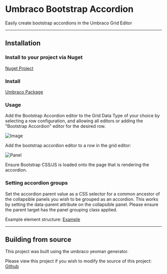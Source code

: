 # Umbraco Bootstrap Accordion

Easily create bootstrap accordions in the Umbraco Grid Editor

---

## Installation

### Install to your project via Nuget

[Nuget Project](https://www.nuget.org/packages/UmbracoBootstrapAccordion/1.1.0)

### Install 

[Umbraco Package](https://our.umbraco.org/projects/backoffice-extensions/bootstrap-accordion/)

### Usage

Add the Bootstrap Accordion editor to the Grid Data Type of your choice by selecting a row configuration, and allowing all editors or adding the "Bootstrap Accordion" editor for the desired row.

![Image](http://i.imgur.com/U4CY4vA.png)


Add the bootstrap accordion editor to a row in the grid editor:

![Panel](http://i.imgur.com/VOB1FOV.png)

Ensure Bootstrap CSS/JS is loaded onto the page that is rendering the accordion.

### Setting accordion groups

Set the accordion parent value as a CSS selector for a common ancestor of the collapsible panels you wish to be grouped as an accordion.
This works by setting the data-parent attribute on the collapsible panel. Please ensure the parent target has the panel grouping class applied.

Example element structure: [Example](http://www.w3schools.com/bootstrap/tryit.asp?filename=trybs_collapsible_accordion&stacked=h)

---

## Building from source


This project was built using the umbraco yeoman generator.

Please view this project if you wish to modify the source of this project: [Github](https://github.com/warrenbuckley/generator-umbraco)

